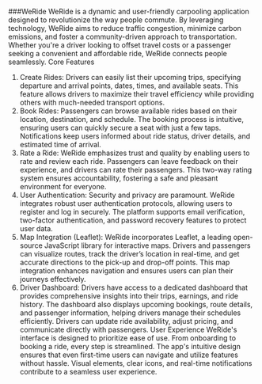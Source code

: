 ###WeRide 
WeRide is a dynamic and user-friendly carpooling application designed to revolutionize the way people commute. By leveraging technology, WeRide aims to reduce traffic congestion, minimize carbon emissions, and foster a community-driven approach to transportation. Whether you're a driver looking to offset travel costs or a passenger seeking a convenient and affordable ride, WeRide connects people seamlessly.
Core Features
1. Create Rides:
Drivers can easily list their upcoming trips, specifying departure and arrival points, dates, times, and available seats. This feature allows drivers to maximize their travel efficiency while providing others with much-needed transport options.
2. Book Rides:
Passengers can browse available rides based on their location, destination, and schedule. The booking process is intuitive, ensuring users can quickly secure a seat with just a few taps. Notifications keep users informed about ride status, driver details, and estimated time of arrival.
3. Rate a Ride:
WeRide emphasizes trust and quality by enabling users to rate and review each ride. Passengers can leave feedback on their experience, and drivers can rate their passengers. This two-way rating system ensures accountability, fostering a safe and pleasant environment for everyone.
4. User Authentication:
Security and privacy are paramount. WeRide integrates robust user authentication protocols, allowing users to register and log in securely. The platform supports email verification, two-factor authentication, and password recovery features to protect user data.
5. Map Integration (Leaflet):
WeRide incorporates Leaflet, a leading open-source JavaScript library for interactive maps. Drivers and passengers can visualize routes, track the driver’s location in real-time, and get accurate directions to the pick-up and drop-off points. This map integration enhances navigation and ensures users can plan their journeys effectively.
6. Driver Dashboard:
Drivers have access to a dedicated dashboard that provides comprehensive insights into their trips, earnings, and ride history. The dashboard also displays upcoming bookings, route details, and passenger information, helping drivers manage their schedules efficiently. Drivers can update ride availability, adjust pricing, and communicate directly with passengers.
User Experience
WeRide's interface is designed to prioritize ease of use. From onboarding to booking a ride, every step is streamlined. The app's intuitive design ensures that even first-time users can navigate and utilize features without hassle. Visual elements, clear icons, and real-time notifications contribute to a seamless user experience.

